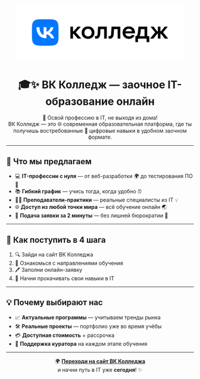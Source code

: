 <p align="center">
  <img src="assets/logo.png" alt="ВК Колледж" width="450"/>
</p>

<h1 align="center">🎓✨ ВК Колледж — заочное IT-образование онлайн</h1>

<p align="center">
  🚀 Освой профессию в IT, не выходя из дома!  
  <br>
  ВК Колледж — это 🌐 современная образовательная платформа,  
  где ты получишь востребованные 💼 цифровые навыки в удобном заочном формате.
</p>

---

## 🌟 Что мы предлагаем
- 💻 **IT-профессии с нуля** — от веб-разработки 🌍 до тестирования ПО 🧪  
- 📚 **Гибкий график** — учись тогда, когда удобно ⏰  
- 🧑‍🏫 **Преподаватели-практики** — реальные специалисты из IT 💡  
- 🌐 **Доступ из любой точки мира** — всё обучение онлайн 🌏  
- 📝 **Подача заявки за 2 минуты** — без лишней бюрократии 📨

---

## 📩 Как поступить в 4 шага
1. 🔍 Зайди на сайт ВК Колледжа  
2. 📖 Ознакомься с направлениями обучения  
3. 🖊 Заполни онлайн-заявку  
4. 🎯 Начни прокачивать свои навыки в IT

---

## 💡 Почему выбирают нас
- 📈 **Актуальные программы** — учитываем тренды рынка  
- 🛠 **Реальные проекты** — портфолио уже во время учёбы  
- 💳 **Доступная стоимость** + рассрочка  
- 🤝 **Поддержка куратора** на каждом этапе обучения  

---

<p align="center">
  🌍 <a href="https://vkcollege.ru"><b>Переходи на сайт ВК Колледжа</b></a>  
  <br>и начни путь в IT уже <b>сегодня</b>! ✨
</p>
